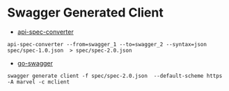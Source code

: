 # Swagger Generated Client

+ [api-spec-converter](https://www.npmjs.com/package/api-spec-converter)

```
api-spec-converter --from=swagger_1 --to=swagger_2 --syntax=json spec/spec-1.0.json  > spec/spec-2.0.json
```

+ [go-swagger](https://github.com/go-spec/go-swagger)

```
swagger generate client -f spec/spec-2.0.json  --default-scheme https -A marvel -c mclient
```
